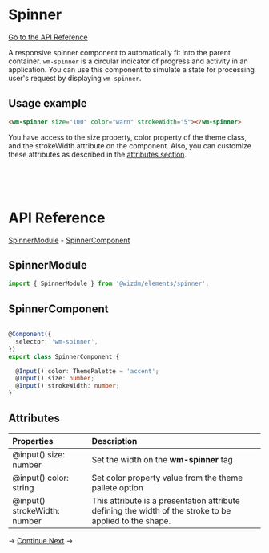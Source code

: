 <!-- toc: reference.json -->

# Spinner

[Go to the API Reference](#api-reference)

A responsive spinner component to automatically fit into the parent container.  `wm-spinner` is a circular indicator of progress and activity in an application. You can use this component to simulate a state for processing user's request by displaying `wm-spinner`.

## Usage example

```html
<wm-spinner size="100" color="warn" strokeWidth="5"></wm-spinner>

```
You have access to the size property, color property of the theme class, and the strokeWidth attribute on the component.
Also, you can customize these attributes as described in the [attributes section](#attributes).

&nbsp;  



&nbsp;  
# API Reference
[SpinnerModule](#spinnermodule) - [SpinnerComponent](#spinnercomponent)


## SpinnerModule 
```typescript
import { SpinnerModule } from '@wizdm/elements/spinner';

```

## SpinnerComponent 
```typescript

@Component({
  selector: 'wm-spinner',
})
export class SpinnerComponent {

  @Input() color: ThemePalette = 'accent';
  @Input() size: number;
  @Input() strokeWidth: number;
}

```

## Attributes

| **Properties**                 | **Description**                                                                                         |
| :----------------------------- | :------------------------------------------------------------------------------------------------------ |
| @input() size: number          | Set the width on the **wm-spinner** tag                                                                 |
| @input()   color: string       | Set color property value from the theme pallete option                                                  |
| @input()   strokeWidth: number | This attribute is a presentation attribute defining the width of the stroke to be applied to the shape. |
  


->
[Continue Next](docs/toc?go=next) 
->  